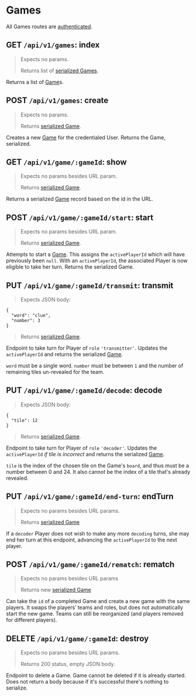 # Games

All Games routes are [authenticated](#authentication).

## GET `/api/v1/games`: index

> Expects no params.
>
> Returns list of [serialized Games](#game).

Returns a list of [Game](#game)s.

## POST `/api/v1/games`: create

> Expects no params.
>
> Returns [serialized Game](#game).

Creates a new [Game](#game) for the credentialed User. Returns the Game, serialized.

## GET `/api/v1/game/:gameId`: show

> Expects no params besides URL param.
>
> Returns [serialized Game](#game).

Returns a serialized [Game](#game) record based on the id in the URL.

## POST `/api/v1/game/:gameId/start`: start

> Expects no params besides URL param.
>
> Returns [serialized Game](#game).

Attempts to start a [Game](#game). This assigns the `activePlayerId` which will have previously
been `null`. With an `activePlayerId`, the associated Player is now eligible to take her
turn. Returns the serialized Game.

## PUT `/api/v1/game/:gameId/transmit`: transmit

> Expects JSON body:

```json-doc
{
  "word": "clue",
  "number": 3
}
```

> Returns [serialized Game](#game).

Endpoint to take turn for Player of `role` `'transmitter'`. Updates the `activePlayerId` and
returns the serialized [Game](#game).

`word` must be a single word. `number` must be between `1` and the number of remaining tiles
un-revealed for the team.

## PUT `/api/v1/game/:gameId/decode`: decode

> Expects JSON body:

```json-doc
{
  "tile": 12
}
```

> Returns [serialized Game](#game).

Endpoint to take turn for Player of `role` `'decoder'`. Updates the `activePlayerId` _if
tile is incorrect_ and returns the serialized [Game](#game).

`tile` is the index of the chosen tile on the Game's `board`, and thus must be a number
between 0 and 24. It also cannot be the index of a tile that's already revealed.

## PUT `/api/v1/game/:gameId/end-turn`: endTurn

> Expects no params besides URL params.
>
> Returns [serialized Game](#game)

If a `decoder` Player does not wish to make any more `decoding` turns, she may
end her turn at this endpoint, advancing the `activePlayerId` to the next player.

## POST `/api/v1/game/:gameId/rematch`: rematch

> Expects no params besides URL params
>
> Returns new [serialized Game](#game)

Can take the `id` of a completed Game and create a new game with the same players. It
swaps the players’ teams and roles, but does not automatically start the new game. Teams
can still be reorganized (and players removed for different players).

## DELETE `/api/v1/game/:gameId`: destroy

> Expects no params besides URL params.
>
> Returns 200 status, empty JSON body.

Endpoint to delete a Game. Game cannot be deleted if it is already started. Does not
return a body because if it's successful there's nothing to serialize.
